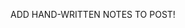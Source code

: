 <!-- 
- [W3A2 - Image Segmentation - U-net]()
- [W4A1 - Face Recognition]()
- [W4A2 - Neural Style transfer]()

#### Course 5: Sequence Models

- [W1A1 - Building a Recurrent Neural Network - Step by Step]()
- [W1A2 - Character level language model - Dinosaurus land]()
- [W1A3 - Improvise A Jazz Solo with an LSTM Network]()
- [W2A1 - Operations on word vectors]()
- [W2A2 - Emojify]()
- [W3A1 - Neural Machine Translation With Attention]()
- [W3A2 - Trigger Word Detection]()
- [W4A1 - Transformer Network]()
- [W4A2 - Named Entity Recognition - Transformer Application]()
- [W4A3 - Extractive Question Answering - Transformer Application]() -->

ADD HAND-WRITTEN NOTES TO POST! 
